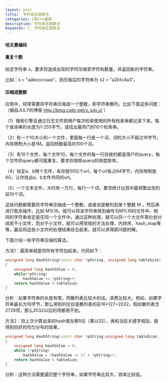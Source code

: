 ```yaml
---
layout: post
title:  字符串压缩算法
categories: C和C++基础
description: 字符串压缩算法
keywords: C, 字符串压缩算法
---
```



#### 哈夫曼编码

#### 重复个数

给定字符串 s，要求将连续出现的字符压缩至字符和数量，并返回新的字符串。

比如：s = "aabccccaaa"，则压缩后的字符串为 s2 = "a2b1c4a3"。

#### 压缩成整数

应用中，经常需要将字符串压缩成一个整数，即字符串散列。比如下面这些问题：（摘自JULY的博客  http://blog.csdn.net/v_july_v/ ）

（1）搜索引擎会通过日志文件把用户每次检索使用的所有检索串都记录下来，每个查询串的长度为1-255字节。请找出最热门的10个检索串。

（2）有一个1G大小的一个文件，里面每一行是一个词，词的大小不超过16字节，内存限制大小是1M。返回频数最高的100个词。

（3）有10个文件，每个文件1G，每个文件的每一行存放的都是用户的query，每个文件的query都可能重复。要求你按照query的频度排序。

（4）给定a、b两个文件，各存放50亿个url，每个url各占64字节，内存限制是4G，让你找出a、b文件共同的url。

（5）一个文本文件，大约有一万行，每行一个词，要求统计出其中最频繁出现的前10个词。

这些问题都需要将字符串压缩成一个整数，或者说是散列到某个整数 M 。然后再进行取余操作，比如 M%16，就可以将该字符串放到编号为M%16的文件中，相同的字符串肯定是在同一个文件中。通过这种处理，就可以将一个大文件等价划分成若干小文件，而对于小文件，就可以用常规的方法处理，内排序、hash_map等等。最后将这些小文件的处理结果综合起来，就可以求得原问题的解。

下面介绍一些字符串压缩的算法。

方法1：最简单就是将所有字符加起来，代码如下：

```cpp
unsigned long HashString(const char *pString, unsigned long tableSize)
{
	unsigned long hashValue = 0;
	while(*pString)
    	hashValue += *pString++;
	return hashValue % tableSize;
}
```

分析：如果字符串的长度有限，而散列表比较大的话，浪费比较大。例如，如果字符串最长为16字节，那么用到的仅仅是散列表的前16*127=2032。假如散列表含2729项，那么2032以后的项都用不到。

方法2：将上次计算出来的hash值左移5位（乘以32），再和当前关键字相加，能得到较好的均匀分布的效果。

```cpp
unsigned long HashString(const char *pString,unsigned long tableSize)
{
	unsigned long hashValue = 0;
	while (*pString)
		hashValue = (hashValue << 5) + *pString++;
	return hashValue % tableSize;
}
```

分析：这种方法需要遍历整个字符串，如果字符串比较大，效率比较低。
